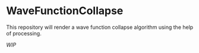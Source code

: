 # WaveFunctionCollapse

This repository will render a wave function collapse algorithm using the help of processing.

*WIP*
